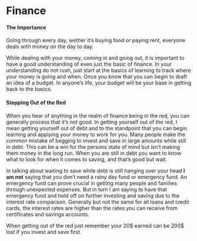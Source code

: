 # Finance

#### The Importance

Going through every day, wether it’s buying food or paying rent, everyone deals with money on the day to day. 


While dealing with your money, coming in and going out, it is important to have a good understanding of even just the basic of finance. In your understanding do not rush, just start at the basics of learning to track where your money is going and when. Once you know that you can begin to draft an idea of a budget. In anyone’s life, your budget will be your base in getting back to the basics.


#### Stepping Out of the Red

When you hear of anything in the realm of finance being in the red, you can generally process that it’s not good. In getting yourself out of the red, I mean getting yourself out of debt and to the standpoint that you can begin learning and applying your money to work for you. Many people make the common mistake of begging to invest and save in large amounts while still in debt. This can be a win for the persons state of mind but isn’t making them money in the long run. When you are still in debt you want to know what to look for when it comes to saving, and that’s good but wait. 

In talking about waiting to save while debt is still hanging over your head **I am not** saying that you don’t need a rainy day fund or emergency fund. An emergency fund can prove crucial in getting many people and families through unexpected expenses. But in turn I am saying to have that emergency fund and hold off on further investing and saving due to the interest rate comparison. Generally but not the same for all loans and credit cards, the interest rates are higher than the rates you can receive from certificates and savings accounts.

When getting out of the red just remember your 20$ earned can be 200$ lost if you invest and save first.


